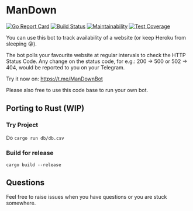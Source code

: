 # ManDown 
[![Go Report Card](https://goreportcard.com/badge/github.com/Donnie/ManDown)](https://goreportcard.com/report/github.com/Donnie/ManDown) [![Build Status](https://api.travis-ci.org/Donnie/ManDown.svg?branch=master&status=passed)](https://travis-ci.org/github/Donnie/ManDown) [![Maintainability](https://api.codeclimate.com/v1/badges/14627b2ff38511a1eed5/maintainability)](https://codeclimate.com/github/Donnie/ManDown/maintainability) [![Test Coverage](https://api.codeclimate.com/v1/badges/14627b2ff38511a1eed5/test_coverage)](https://codeclimate.com/github/Donnie/ManDown/test_coverage)

You can use this bot to track availability of a website (or keep Heroku from sleeping :stuck_out_tongue_winking_eye:). 

The bot polls your favourite website at regular intervals to check the HTTP Status Code. 
Any change on the status code, for e.g.: 200 -> 500 or 502 -> 404, would be reported to you on your Telegram.

Try it now on: https://t.me/ManDownBot

Please also free to use this code base to run your own bot.

## Porting to Rust (WIP)
### Try Project
Do `cargo run db/db.csv`

### Build for release
`cargo build --release`

## Questions
Feel free to raise issues when you have questions or you are stuck somewhere.
